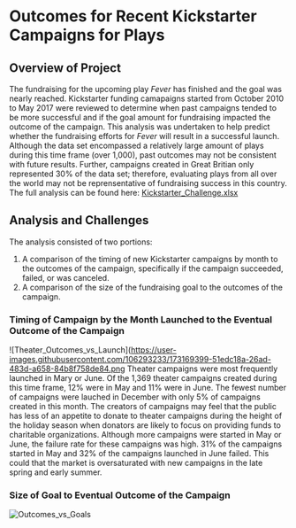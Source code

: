 # Outcomes for Recent Kickstarter Campaigns for Plays
## Overview of Project
The fundraising for the upcoming play _Fever_ has finished and the goal was nearly reached.  Kickstarter funding camapaigns started from October 2010 to May 2017 were reviewed to determine when past campaigns tended to be more successful and if the goal amount for fundraising impacted the outcome of the campaign.  This analysis was undertaken to help predict whether the fundraising efforts for _Fever_ will result in a successful launch.  Although the data set encompassed a relatively large amount of plays during this time frame (over 1,000), past outcomes may not be consistent with future results.  Further, campaigns created in Great Britian only represented 30% of the data set; therefore, evaluating plays from all over the world may not be reprensentative of fundraising success in this country.  The full analysis can be found here:  [Kickstarter_Challenge.xlsx](https://github.com/clevkelz/kickstarter-analysis/files/8882965/Kickstarter_Challenge.xlsx)
## Analysis and Challenges
The analysis consisted of two portions:
1. A comparison of the timing of new Kickstarter campaigns by month to the outcomes of the campaign, specifically if the campaign succeeded, failed, or was canceled.
2. A comparison of the size of the fundraising goal to the outcomes of the campaign.
### Timing of Campaign by the Month Launched to the Eventual Outcome of the Campaign
![Theater_Outcomes_vs_Launch](https://user-images.githubusercontent.com/106293233/173169399-51edc18a-26ad-483d-a658-84b8f758de84.png
Theater campaigns were most frequently launched in Mary or June.  Of the 1,369 theater campaigns created during this time frame, 12% were in May and 11% were in June.  The fewest number of campaigns were lauched in December with only 5% of campaigns created in this month. The creators of campaigns may feel that the public has less of an appetite to donate to theater campaigns during the height of the holiday season when donators are likely to focus on providing funds to charitable organizations.  Although more campaigns were started in May or June, the failure rate for these campaigns was high.  31% of the campaigns started in May and 32% of the campaigns launched in June failed.  This could that the market is oversaturated with new campaigns in the late spring and early summer.
### Size of Goal to Eventual Outcome of the Campaign
![Outcomes_vs_Goals](https://user-images.githubusercontent.com/106293233/173170193-42e5fa84-a108-49bd-94fd-6fbe7b51ae90.png)
